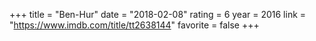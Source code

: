 +++
title = "Ben-Hur"
date = "2018-02-08"
rating = 6
year = 2016
link = "https://www.imdb.com/title/tt2638144"
favorite = false
+++
